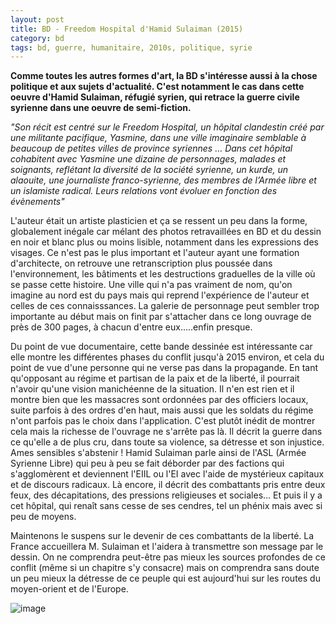 ```yaml
---
layout: post
title: BD - Freedom Hospital d'Hamid Sulaiman (2015)
category: bd
tags: bd, guerre, humanitaire, 2010s, politique, syrie
---
```

**Comme toutes les autres formes d'art, la BD s'intéresse aussi à la chose politique et aux sujets d'actualité. C'est notamment le cas dans cette oeuvre d'Hamid Sulaiman, réfugié syrien, qui retrace la guerre civile syrienne dans une oeuvre de semi-fiction.**

*"Son récit est centré sur le Freedom Hospital, un hôpital clandestin créé par une militante pacifique, Yasmine, dans une ville imaginaire semblable à beaucoup de petites villes de province syriennes … Dans cet hôpital cohabitent avec Yasmine une dizaine de personnages, malades et soignants, reflétant la diversité de la société syrienne, un kurde, un alaouite, une journaliste franco-syrienne, des membres de l’Armée libre et un islamiste radical. Leurs relations vont évoluer en fonction des évènements"*

L'auteur était un artiste plasticien et ça se ressent un peu dans la forme, globalement inégale car mélant des photos retravaillées en BD et du dessin en noir et blanc plus ou moins lisible, notamment dans les expressions des visages. Ce n'est pas le plus important et l'auteur ayant une formation d'architecte, on retrouve une retranscription plus poussée dans l'environnement, les bâtiments et les destructions graduelles de la ville où se passe cette histoire. Une ville qui n'a pas vraiment de nom, qu'on imagine au nord est du pays mais qui reprend l'expérience de l'auteur et celles de ces connaisssances. La galerie de personnage peut sembler trop importante au début mais on finit par s'attacher dans ce long ouvrage de près de 300 pages, à chacun d'entre eux.....enfin presque.

Du point de vue documentaire, cette bande dessinée est intéressante car elle montre les différentes phases du conflit jusqu'à 2015 environ, et cela du point de vue d'une personne qui ne verse pas dans la propagande. En tant qu'opposant au régime et partisan de la paix et de la liberté, il pourrait n'avoir qu'une vision manichéenne de la situation. Il n'en est rien et il montre bien que les massacres sont ordonnées par des officiers locaux, suite parfois à des ordres d'en haut, mais aussi que les soldats du régime n'ont parfois pas le choix dans l'application. C'est plutôt inédit de montrer cela mais la richesse de l'ouvrage ne s'arrête pas là. Il décrit la guerre dans ce qu'elle a de plus cru, dans toute sa violence, sa détresse et son injustice. Ames sensibles s'abstenir ! Hamid Sulaiman parle ainsi de l'ASL (Armée Syrienne Libre) qui peu à peu se fait déborder par des factions qui s'agglomèrent et deviennent l'EIIL ou l'EI avec l'aide de mystérieux capitaux et de discours radicaux. Là encore, il décrit des combattants pris entre deux feux, des décapitations, des pressions religieuses et sociales... Et puis il y a cet hôpital, qui renaît sans cesse de ses cendres, tel un phénix mais avec si peu de moyens.

Maintenons le suspens sur le devenir de ces combattants de la liberté. La France accueillera M. Sulaiman et l'aidera à transmettre son message par le dessin. On ne comprendra peut-être pas mieux les sources profondes de ce conflit (même si un chapitre s'y consacre) mais on comprendra sans doute un peu mieux la détresse de ce peuple qui est aujourd'hui sur les routes du moyen-orient et de l'Europe.

![image](https://filedn.eu/llqi9IBxlYouGRXYG2xlROb/img/2016/freedomhospital.jpg)